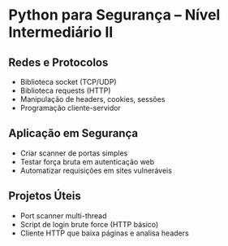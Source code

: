 # Python para Segurança – Nível Intermediário II

## Redes e Protocolos
- Biblioteca socket (TCP/UDP)
- Biblioteca requests (HTTP)
- Manipulação de headers, cookies, sessões
- Programação cliente-servidor

## Aplicação em Segurança
- Criar scanner de portas simples
- Testar força bruta em autenticação web
- Automatizar requisições em sites vulneráveis

## Projetos Úteis
- Port scanner multi-thread
- Script de login brute force (HTTP básico)
- Cliente HTTP que baixa páginas e analisa headers
